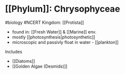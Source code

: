 # [[Phylum]]: Chrysophyceae
#biology #NCERT Kingdom: [[Protista]]

- found in: [[Fresh Water]] & [[Marine]] env.
- mostly [[photosynthesis|photosynthetic]]
- microscopic and passivly float in water - [[plankton]]

Includes
- [[Diatoms]]
- [[Golden Algae (Desmids)]]
